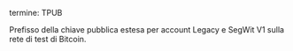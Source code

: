 termine: TPUB

Prefisso della chiave pubblica estesa per account Legacy e SegWit V1 sulla rete di test di Bitcoin.